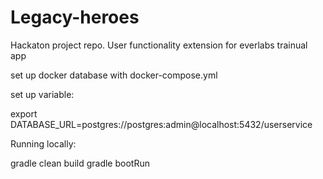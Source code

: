 # Legacy-heroes
Hackaton project repo. User functionality extension for everlabs trainual app

set up docker database with docker-compose.yml

set up variable:

export DATABASE_URL=postgres://postgres:admin@localhost:5432/userservice

Running locally:

gradle clean build
gradle bootRun